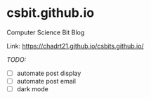 # csbit.github.io
Computer Science Bit Blog

Link: https://chadrt21.github.io/csbits.github.io/

_TODO:_ 

- [ ] automate post display
- [ ] automate post email
- [ ] dark mode
